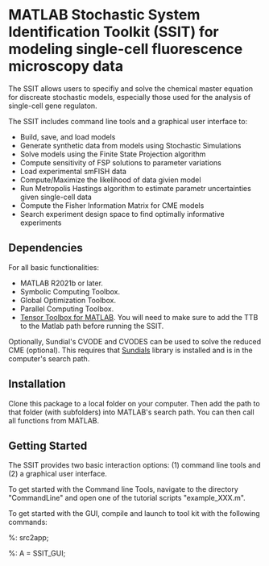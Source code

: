 # MATLAB Stochastic System Identification Toolkit (SSIT) for modeling single-cell fluorescence microscopy data

The SSIT allows users to specifiy and solve the chemical master equation for discreate stochastic models, especially those used for the analysis of single-cell gene regulaton.  

The SSIT includes command line tools and a graphical user interface to:
- Build, save, and load models
- Generate synthetic data from models using Stochastic Simulations
- Solve models using the Finite State Projection algorithm
- Compute sensitivity of FSP solutions to parameter variations
- Load experimental smFISH data
- Compute/Maximize the likelihood of data givien model
- Run Metropolis Hastings algorithm to estimate parametr uncertainties given single-cell data
- Compute the Fisher Information Matrix for CME models
- Search experiment design space to find optimally informative experiments

## Dependencies
For all basic functionalities:
- MATLAB R2021b or later.
- Symbolic Computing Toolbox.
- Global Optimization Toolbox.
- Parallel Computing Toolbox.
- [Tensor Toolbox for MATLAB](https://www.tensortoolbox.org/).  You will need to make sure to add the TTB to the Matlab path before running the SSIT.

Optionally, Sundial's CVODE and CVODES can be used to solve the reduced CME (optional). This requires that [Sundials](https://computing.llnl.gov/projects/sundials) library is installed and is in the computer's search path.

## Installation
Clone this package to a local folder on your computer. Then add the path to that folder (with subfolders) into MATLAB's search path. You can then call all functions from MATLAB. 

## Getting Started
The SSIT provides two basic interaction options: (1) command line tools and (2) a graphical user interface.

To get started with the Command line Tools, navigate to the directory "CommandLine" and open one of the tutorial scripts "example_XXX.m".

To get started with the GUI, compile and launch to tool kit with the following commands:

%: src2app;

%: A = SSIT_GUI;
